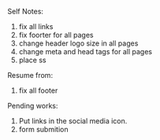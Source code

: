 Self Notes:
1. fix all links
2. fix foorter for all pages
3. change header logo size in all pages
4. change meta and head tags for all pages
5. place ss

Resume from:
1. fix all footer

Pending works:

1. Put links in the social media icon.
2. form submition

